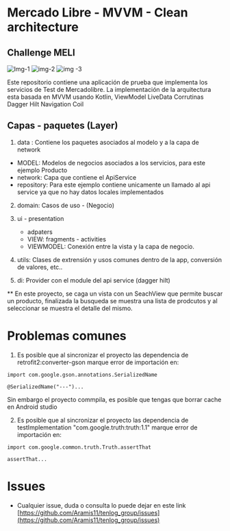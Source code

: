 # Mercado Libre - MVVM - Clean architecture
## Challenge MELI



![Img-1](https://user-images.githubusercontent.com/39841298/124518899-5b8d4e00-ddad-11eb-9164-129cdab86b23.jpeg)
![img-2](https://user-images.githubusercontent.com/39841298/124518902-5c25e480-ddad-11eb-894d-be15f9dde0d2.jpeg)
![img -3](https://user-images.githubusercontent.com/39841298/124518904-5cbe7b00-ddad-11eb-9e3f-7170c8ca9489.jpeg)



Este repositorio contiene una aplicación de prueba que implementa los servicios de Test de Mercadolibre. La implementación de la arquitectura esta basada en MVVM usando Kotlin,  ViewModel
LiveData
Corrutinas
Dagger Hilt
Navigation
Coil


## Capas - paquetes (Layer)

1. data : Contiene los paquetes asociados al modelo y a la capa de network
  - MODEL: Modelos de negocios asociados a los servicios, para este ejemplo Producto
  - network: Capa que contiene el ApiService
  - repository: Para este ejemplo contiene unicamente un llamado al api service ya que no hay datos locales implementados


2. domain: Casos de uso - (Negocio)

3. ui - presentation 
    - adpaters
    - VIEW: fragments - activities
    - VIEWMODEL: Conexión entre la vista y la capa de negocio.

4. utils: Clases de extrensión y usos comunes dentro de la app, conversión de valores, etc..

5. di: Provider con el module del api service (dagger hilt)
    

** En este proyecto, se caga un vista con un SeachView que permite buscar un producto, finalizada la busqueda se muestra una lista de prodcutos y al seleccionar se muestra el detalle del mismo. 

# Problemas comunes

1. Es posible que al sincronizar el proyecto las dependencia de retrofit2:converter-gson marque error de importación en:

```
import com.google.gson.annotations.SerializedName

@SerializedName("---")...

```

Sin embargo el proyecto commpila, es posible que tengas que borrar cache en Android studio


2. Es posible que al sincronizar el proyecto las dependencia de  testImplementation "com.google.truth:truth:1.1" marque error de importación en:


```
import com.google.common.truth.Truth.assertThat

assertThat...

```

# Issues

- Cualquier issue, duda o consulta lo puede dejar en este link [https://github.com/Aramis11/tenlog_group/issues](https://github.com/Aramis11/tenlog_group/issues) 
